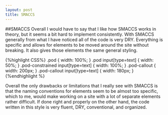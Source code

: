 ```yaml
---
layout: post
title: SMACCS
---
```


##SMACCS
Overall I would have to say that I like how SMACCS works in theory, but it seems a bit hard to implement consistently.
With SMACCS generally from what I have noticed all of the code is very DRY. Everything is specific and allows for elements to
be moved around the site without breaking. It also gives those elements the same general styling.

{%highlight CSS%}
.pod { width: 100%; } 
.pod input[type=text] { width: 50%; } 
.pod-constrained input[type=text] { width: 100%; } 
.pod-callout { width: 200px; } 
.pod-callout input[type=text] { width: 180px; }
{%endhighlight %}

Overall the only drawbacks or limitations that I really see with SMACCS is that the naming conventions for elements seem 
to be almost too specific, which to me, would make working on a site with a lot of separate elements rather difficult.
If done right and properly on the other hand, the code written in this style is very fluent, DRY, conventional, and
organized.
